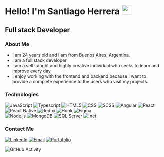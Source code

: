<h1>Hello! I'm Santiago Herrera <img src="https://raw.githubusercontent.com/iampavangandhi/iampavangandhi/master/gifs/Hi.gif" width="30px"></h1>
<h2>Full stack Developer </h2>

### About Me
- I am 24 years old and I am from Buenos Aires, Argentina.
- I am a full stack developer.
- I am a self-taught and highly creative individual who seeks to learn and improve every day.
- I enjoy working with the frontend and backend because I want to provide a complete experience to the users who visit my projects.

### Technologies
  ![JavaScript](https://img.shields.io/badge/-JavaScript-333333?style=flat&logo=javascript)
  ![Typescript](https://img.shields.io/badge/-Typescript-333333?style=flat&logo=typescript)
  ![HTML5](https://img.shields.io/badge/-HTML5-333333?style=flat&logo=HTML5)
  ![CSS](https://img.shields.io/badge/-CSS-333333?style=flat&logo=CSS3&logoColor=1572B6)
  ![SCSS](https://img.shields.io/badge/-SCSS-333333?style=flat&logo=SASS&logoColor=CE6B9E)
  ![Angular](https://img.shields.io/badge/-Angular-333333?style=flat&logo=angular)
  ![React](https://img.shields.io/badge/-React-333333?style=flat&logo=react)
  ![React Native](https://img.shields.io/badge/-ReactNative-333333?style=flat&logo=react)
  ![Redux](https://img.shields.io/badge/-Redux-333333?style=flat&logo=redux)
  ![Hook](https://img.shields.io/badge/-ReactHook-333333?style=flat&logo=reacthookform)
  ![Figma](https://img.shields.io/badge/-Figma-333333?style=flat&logo=figma)
  <br/>
  ![Node.js](https://img.shields.io/badge/-Node.js-333333?style=flat&logo=node.js)
  ![MongoDB](https://img.shields.io/badge/-MongoDB-333333?style=flat&logo=MongoDB)
  ![SQL Server](https://img.shields.io/badge/-SqlServer-333333?style=flat&logo=microsoftsqlserver)
  ![.net](https://img.shields.io/badge/-dotnet-333333?style=flat&logo=dotnet)

### Contact Me
<a href="https://www.linkedin.com/in/santiago-martin-herrera/"><img alt="LinkedIn" src="https://img.shields.io/badge/LinkedIn-Santiago%20Herrera-blue?style=flat-square&logo=linkedin"></a>
<a href="santiherrera99@icloud.com"><img alt="Email" src="https://img.shields.io/badge/Icloud-santiherrera99@icloud.com-blue?style=flat-square&logo=icloud"></a>
<a href="https://santiagoh99.github.io/Portafolio-V2/"><img alt="Portafolio" src="https://img.shields.io/badge/Portafolio-blue?style=flat-square&logo=aboutdotme"></a>  

![GitHub Activity](https://github-readme-stats.vercel.app/api?username=santiagoh99&show_icons=true)
